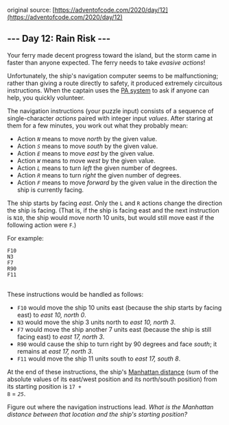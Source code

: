 original source: [https://adventofcode.com/2020/day/12](https://adventofcode.com/2020/day/12)
## --- Day 12: Rain Risk ---
Your ferry made decent progress toward the island, but the storm came in faster than anyone expected. The ferry needs to take <em>evasive actions</em>!

Unfortunately, the ship's navigation computer seems to be malfunctioning; rather than giving a route directly to safety, it produced extremely circuitous instructions. When the captain uses the [PA system](https://en.wikipedia.org/wiki/Public_address_system) to ask if anyone can help, you quickly volunteer.

The navigation instructions (your puzzle input) consists of a sequence of single-character <em>actions</em> paired with integer input <em>values</em>. After staring at them for a few minutes, you work out what they probably mean:


 - Action <em><code>N</code></em> means to move <em>north</em> by the given value.
 - Action <em><code>S</code></em> means to move <em>south</em> by the given value.
 - Action <em><code>E</code></em> means to move <em>east</em> by the given value.
 - Action <em><code>W</code></em> means to move <em>west</em> by the given value.
 - Action <em><code>L</code></em> means to turn <em>left</em> the given number of degrees.
 - Action <em><code>R</code></em> means to turn <em>right</em> the given number of degrees.
 - Action <em><code>F</code></em> means to move <em>forward</em> by the given value in the direction the ship is currently facing.

The ship starts by facing <em>east</em>. Only the <code>L</code> and <code>R</code> actions change the direction the ship is facing. (That is, if the ship is facing east and the next instruction is <code>N10</code>, the ship would move north 10 units, but would still move east if the following action were <code>F</code>.)

For example:

<pre>
<code>F10
N3
F7
R90
F11
</code>
</pre>

These instructions would be handled as follows:


 - <code>F10</code> would move the ship 10 units east (because the ship starts by facing east) to <em>east 10, north 0</em>.
 - <code>N3</code> would move the ship 3 units north to <em>east 10, north 3</em>.
 - <code>F7</code> would move the ship another 7 units east (because the ship is still facing east) to <em>east 17, north 3</em>.
 - <code>R90</code> would cause the ship to turn right by 90 degrees and face <em>south</em>; it remains at <em>east 17, north 3</em>.
 - <code>F11</code> would move the ship 11 units south to <em>east 17, south 8</em>.

At the end of these instructions, the ship's [Manhattan distance](https://en.wikipedia.org/wiki/Manhattan_distance) (sum of the absolute values of its east/west position and its north/south position) from its starting position is <code>17 + 8</code> = <em><code>25</code></em>.

Figure out where the navigation instructions lead. <em>What is the Manhattan distance between that location and the ship's starting position?</em>


